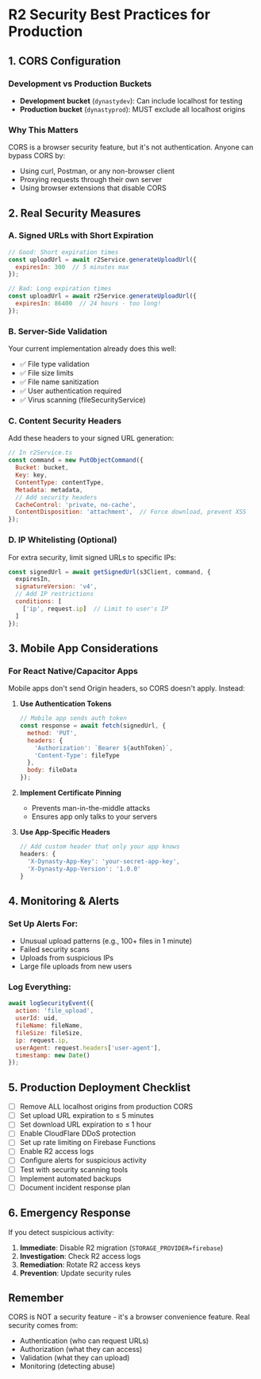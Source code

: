 # R2 Security Best Practices for Production

## 1. CORS Configuration

### Development vs Production Buckets
- **Development bucket** (`dynastydev`): Can include localhost for testing
- **Production bucket** (`dynastyprod`): MUST exclude all localhost origins

### Why This Matters
CORS is a browser security feature, but it's not authentication. Anyone can bypass CORS by:
- Using curl, Postman, or any non-browser client
- Proxying requests through their own server
- Using browser extensions that disable CORS

## 2. Real Security Measures

### A. Signed URLs with Short Expiration
```javascript
// Good: Short expiration times
const uploadUrl = await r2Service.generateUploadUrl({
  expiresIn: 300  // 5 minutes max
});

// Bad: Long expiration times
const uploadUrl = await r2Service.generateUploadUrl({
  expiresIn: 86400  // 24 hours - too long!
});
```

### B. Server-Side Validation
Your current implementation already does this well:
- ✅ File type validation
- ✅ File size limits
- ✅ File name sanitization
- ✅ User authentication required
- ✅ Virus scanning (fileSecurityService)

### C. Content Security Headers
Add these headers to your signed URL generation:
```javascript
// In r2Service.ts
const command = new PutObjectCommand({
  Bucket: bucket,
  Key: key,
  ContentType: contentType,
  Metadata: metadata,
  // Add security headers
  CacheControl: 'private, no-cache',
  ContentDisposition: 'attachment',  // Force download, prevent XSS
});
```

### D. IP Whitelisting (Optional)
For extra security, limit signed URLs to specific IPs:
```javascript
const signedUrl = await getSignedUrl(s3Client, command, {
  expiresIn,
  signatureVersion: 'v4',
  // Add IP restrictions
  conditions: [
    ['ip', request.ip]  // Limit to user's IP
  ]
});
```

## 3. Mobile App Considerations

### For React Native/Capacitor Apps
Mobile apps don't send Origin headers, so CORS doesn't apply. Instead:

1. **Use Authentication Tokens**
   ```javascript
   // Mobile app sends auth token
   const response = await fetch(signedUrl, {
     method: 'PUT',
     headers: {
       'Authorization': `Bearer ${authToken}`,
       'Content-Type': fileType
     },
     body: fileData
   });
   ```

2. **Implement Certificate Pinning**
   - Prevents man-in-the-middle attacks
   - Ensures app only talks to your servers

3. **Use App-Specific Headers**
   ```javascript
   // Add custom header that only your app knows
   headers: {
     'X-Dynasty-App-Key': 'your-secret-app-key',
     'X-Dynasty-App-Version': '1.0.0'
   }
   ```

## 4. Monitoring & Alerts

### Set Up Alerts For:
- Unusual upload patterns (e.g., 100+ files in 1 minute)
- Failed security scans
- Uploads from suspicious IPs
- Large file uploads from new users

### Log Everything:
```javascript
await logSecurityEvent({
  action: 'file_upload',
  userId: uid,
  fileName: fileName,
  fileSize: fileSize,
  ip: request.ip,
  userAgent: request.headers['user-agent'],
  timestamp: new Date()
});
```

## 5. Production Deployment Checklist

- [ ] Remove ALL localhost origins from production CORS
- [ ] Set upload URL expiration to ≤ 5 minutes
- [ ] Set download URL expiration to ≤ 1 hour
- [ ] Enable CloudFlare DDoS protection
- [ ] Set up rate limiting on Firebase Functions
- [ ] Enable R2 access logs
- [ ] Configure alerts for suspicious activity
- [ ] Test with security scanning tools
- [ ] Implement automated backups
- [ ] Document incident response plan

## 6. Emergency Response

If you detect suspicious activity:
1. **Immediate**: Disable R2 migration (`STORAGE_PROVIDER=firebase`)
2. **Investigation**: Check R2 access logs
3. **Remediation**: Rotate R2 access keys
4. **Prevention**: Update security rules

## Remember
CORS is NOT a security feature - it's a browser convenience feature. Real security comes from:
- Authentication (who can request URLs)
- Authorization (what they can access)
- Validation (what they can upload)
- Monitoring (detecting abuse)